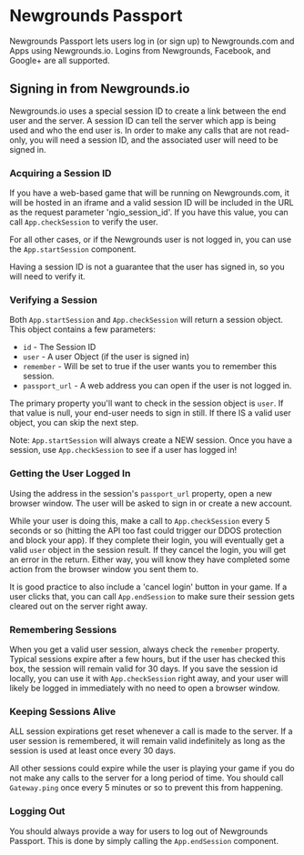 # Newgrounds Passport

Newgrounds Passport lets users log in (or sign up) to Newgrounds.com and Apps using Newgrounds.io. Logins from Newgrounds, Facebook, and Google+ are all supported.

## Signing in from Newgrounds.io

Newgrounds.io uses a special session ID to create a link between the end user and the server. A session ID can tell the server which app is being used and who the end user is. In order to make any calls that are not read-only, you will need a session ID, and the associated user will need to be signed in.

### Acquiring a Session ID

If you have a web-based game that will be running on Newgrounds.com, it will be hosted in an iframe and a valid session ID will be included in the URL as the request parameter 'ngio_session_id'. If you have this value, you can call `App.checkSession` to verify the user.

For all other cases, or if the Newgrounds user is not logged in, you can use the `App.startSession` component.

Having a session ID is not a guarantee that the user has signed in, so you will need to verify it.

### Verifying a Session

Both `App.startSession` and `App.checkSession` will return a session object. This object contains a few parameters:

- `id` - The Session ID
- `user` - A user Object (if the user is signed in)
- `remember` - Will be set to true if the user wants you to remember this session.
- `passport_url` - A web address you can open if the user is not logged in.

The primary property you'll want to check in the session object is `user`. If that value is null, your end-user needs to sign in still. If there IS a valid user object, you can skip the next step.

Note: `App.startSession` will always create a NEW session. Once you have a session, use `App.checkSession` to see if a user has logged in!

### Getting the User Logged In

Using the address in the session's `passport_url` property, open a new browser window. The user will be asked to sign in or create a new account.

While your user is doing this, make a call to `App.checkSession` every 5 seconds or so (hitting the API too fast could trigger our DDOS protection and block your app). If they complete their login, you will eventually get a valid `user` object in the session result. If they cancel the login, you will get an error in the return. Either way, you will know they have completed some action from the browser window you sent them to.

It is good practice to also include a 'cancel login' button in your game. If a user clicks that, you can call `App.endSession` to make sure their session gets cleared out on the server right away.

### Remembering Sessions

When you get a valid user session, always check the `remember` property. Typical sessions expire after a few hours, but if the user has checked this box, the session will remain valid for 30 days. If you save the session id locally, you can use it with `App.checkSession` right away, and your user will likely be logged in immediately with no need to open a browser window.

### Keeping Sessions Alive

ALL session expirations get reset whenever a call is made to the server. If a user session is remembered, it will remain valid indefinitely as long as the session is used at least once every 30 days.

All other sessions could expire while the user is playing your game if you do not make any calls to the server for a long period of time. You should call `Gateway.ping` once every 5 minutes or so to prevent this from happening.

### Logging Out

You should always provide a way for users to log out of Newgrounds Passport. This is done by simply calling the `App.endSession` component.
